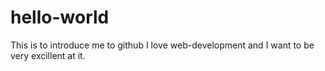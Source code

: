 # hello-world
This is to introduce me to github
I love web-development and I want to be very excillent at it.

